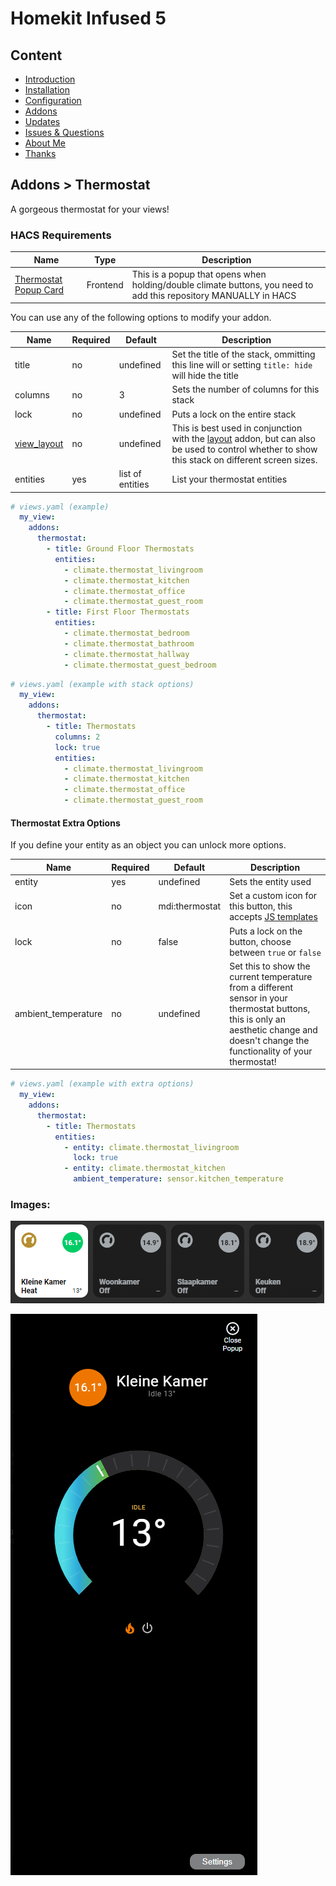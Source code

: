 # Homekit Infused 5

## Content
- [Introduction](../index.md)
- [Installation](../installation.md)
- [Configuration](../configuration.md)
- [Addons](../addons.md)
- [Updates](../updates.md)
- [Issues & Questions](../issues.md)
- [About Me](../about.md)
- [Thanks](../thanks.md)

## Addons > Thermostat

A gorgeous thermostat for your views!

### HACS Requirements

| Name | Type  | Description |
|----------------------------------|-------------|---------------------------------------------------------------------------------------------------------------------------------------------------------------------------------------------------------|
| [Thermostat Popup Card](https://github.com/jimz011/thermostat-popup-card) | Frontend | This is a popup that opens when holding/double climate buttons, you need to add this repository MANUALLY in HACS |

You can use any of the following options to modify your addon.

| Name | Required | Default | Description |
|----------------------------------|-------------|----------------------|-----------------------------------------------------------------------------------------------------------------------------------------------------------------------------------|
| title | no | undefined | Set the title of the stack, ommitting this line will or setting `title: hide` will hide the title |
| columns | no | 3 | Sets the number of columns for this stack |
| lock | no | undefined | Puts a lock on the entire stack |
| [view_layout](layout.md#view-layout) | no | undefined | This is best used in conjunction with the [layout](layout.md#view-layout) addon, but can also be used to control whether to show this stack on different screen sizes. |
| entities | yes | list of entities | List your thermostat entities |

```yaml
# views.yaml (example)
  my_view:
    addons:
      thermostat:
        - title: Ground Floor Thermostats
          entities:
            - climate.thermostat_livingroom
            - climate.thermostat_kitchen
            - climate.thermostat_office
            - climate.thermostat_guest_room
        - title: First Floor Thermostats
          entities:
            - climate.thermostat_bedroom
            - climate.thermostat_bathroom
            - climate.thermostat_hallway
            - climate.thermostat_guest_bedroom
```
```yaml
# views.yaml (example with stack options)
  my_view:
    addons:
      thermostat:
        - title: Thermostats
          columns: 2
          lock: true
          entities:
            - climate.thermostat_livingroom
            - climate.thermostat_kitchen
            - climate.thermostat_office
            - climate.thermostat_guest_room
```

#### Thermostat Extra Options
If you define your entity as an object you can unlock more options.

| Name | Required | Default | Description |
|----------------------------------|-------------|----------------------|-----------------------------------------------------------------------------------------------------------------------------------------------------------------------------------|
| entity | yes | undefined | Sets the entity used |
| icon | no | mdi:thermostat | Set a custom icon for this button, this accepts [JS templates](https://github.com/custom-cards/button-card#javascript-templates) |
| lock | no | false | Puts a lock on the button, choose between `true` or `false` |
| ambient_temperature | no | undefined | Set this to show the current temperature from a different sensor in your thermostat buttons, this is only an aesthetic change and doesn't change the functionality of your thermostat! |

```yaml
# views.yaml (example with extra options)
  my_view:
    addons:
      thermostat:
        - title: Thermostats
          entities:
            - entity: climate.thermostat_livingroom
              lock: true
            - entity: climate.thermostat_kitchen
              ambient_temperature: sensor.kitchen_temperature
```

### Images:

![Homekit Infused](../images/hki-thermostat-1.png)

![Homekit Infused](../images/hki-thermostat-2.png)
